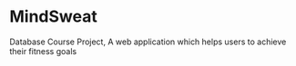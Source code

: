 # MindSweat
Database Course Project, A web application which helps users to achieve their fitness goals

